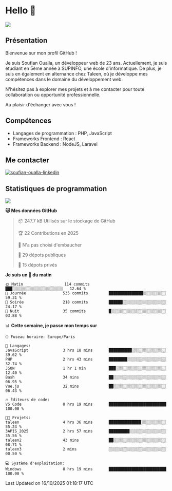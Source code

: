 # Hello 👋

![](https://komarev.com/ghpvc/?username=OSoufian&color=1a1b27)

## Présentation

Bienvenue sur mon profil GitHub !

Je suis Soufian Oualla, un développeur web de 23 ans. Actuellement, je suis étudiant en 5ème année à SUPINFO, une école d'informatique. De plus, je suis en également en alternance chez Taleen, où je développe mes compétences dans le domaine du développement web.

N'hésitez pas à explorer mes projets et à me contacter pour toute collaboration ou opportunité professionnelle.

Au plaisir d'échanger avec vous !

## Compétences

- Langages de programmation : PHP, JavaScript
- Frameworks Frontend : React
- Frameworks Backend : NodeJS, Laravel

## Me contacter

<p>
<a href="https://www.linkedin.com/in/soufian-oualla/" target="_blank"><img align="center" src="https://img.shields.io/badge/-LinkedIn-0077B5?style=for-the-badge&logo=Linkedin&logoColor=white" alt="soufian-oualla-linkedin"/></a>

## Statistiques de programmation

<a href="https://github-readme-stats.vercel.app/api/top-langs/?username=OSoufian&layout=compact">
  <img align="center" src="https://github-readme-stats.vercel.app/api/top-langs/?username=OSoufian&layout=compact"/>
</a>

<br />

<!--START_SECTION:waka-->
**🐱 Mes données GitHub** 

> 📦 247.7 kB Utilisés sur le stockage de GitHub 
 > 
> 🏆 22 Contributions en 2025
 > 
> 🚫 N'a pas choisi d'embaucher
 > 
> 📜 29 dépots publiques 
 > 
> 🔑 15 dépots privés 
 > 
**Je suis un 🐤 du matin** 

```text
🌞 Matin                  114 commits         ███░░░░░░░░░░░░░░░░░░░░░░   12.64 % 
🌆 Journée                535 commits         ███████████████░░░░░░░░░░   59.31 % 
🌃 Soirée                 218 commits         ██████░░░░░░░░░░░░░░░░░░░   24.17 % 
🌙 Nuit                   35 commits          █░░░░░░░░░░░░░░░░░░░░░░░░   03.88 % 
```


📊 **Cette semaine, je passe mon temps sur** 

```text
🕑︎ Fuseau horaire: Europe/Paris

💬 Langages: 
JavaScript               3 hrs 18 mins       ██████████░░░░░░░░░░░░░░░   39.62 % 
PHP                      2 hrs 43 mins       ████████░░░░░░░░░░░░░░░░░   32.74 % 
JSON                     1 hr 1 min          ███░░░░░░░░░░░░░░░░░░░░░░   12.40 % 
Bash                     34 mins             ██░░░░░░░░░░░░░░░░░░░░░░░   06.95 % 
Vue.js                   32 mins             ██░░░░░░░░░░░░░░░░░░░░░░░   06.43 % 

🔥 Éditeurs de code: 
VS Code                  8 hrs 19 mins       █████████████████████████   100.00 % 

🐱‍💻 Projets: 
taleen                   4 hrs 36 mins       ██████████████░░░░░░░░░░░   55.23 % 
3APIS_2025               2 hrs 57 mins       █████████░░░░░░░░░░░░░░░░   35.56 % 
taleen2                  43 mins             ██░░░░░░░░░░░░░░░░░░░░░░░   08.71 % 
taleen3                  2 mins              ░░░░░░░░░░░░░░░░░░░░░░░░░   00.50 % 

💻 Système d'exploitation: 
Windows                  8 hrs 19 mins       █████████████████████████   100.00 % 
```


 Last Updated on 16/10/2025 01:18:17 UTC
<!--END_SECTION:waka-->
